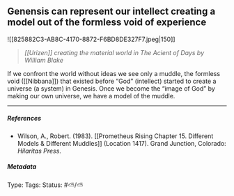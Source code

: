 ## Genensis can represent our intellect creating a model out of the formless void of experience  # 

![[825882C3-AB8C-4170-8872-F6BD8DE327F7.jpeg|150]]

> _[[Urizen]] creating the material world in The Acient of Days by William Blake_

If we confront the world without ideas we see only a muddle, the formless void ([[Nibbana]]) that existed before “God” (intellect) started to create a universe (a system) in Genesis. Once we become the “image of God” by making our own universe, we have a model of the muddle. 

___

##### References

- Wilson, A., Robert. (1983). [[Prometheus Rising Chapter 15. Different Models & Different Muddles]] (Location 1417). Grand Junction, Colorado: _Hilaritas Press_.

##### Metadata

Type: 
Tags:
Status: #⛅️/⛅️